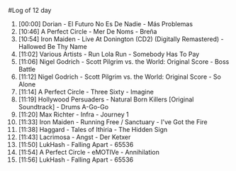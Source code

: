 #Log of 12 day

1. [00:00] Dorian - El Futuro No Es De Nadie - Más Problemas
1. [10:46] A Perfect Circle - Mer De Noms - Breña
1. [10:54] Iron Maiden - Live At Donington (CD2) (Digitally Remastered) - Hallowed Be Thy Name
1. [11:02] Various Artists - Run Lola Run - Somebody Has To Pay
1. [11:06] Nigel Godrich - Scott Pilgrim vs. the World: Original Score - Boss Battle
1. [11:12] Nigel Godrich - Scott Pilgrim vs. the World: Original Score - So Alone
1. [11:14] A Perfect Circle - Three Sixty - Imagine
1. [11:19] Hollywood Persuaders - Natural Born Killers [Original Soundtrack] - Drums A-Go-Go
1. [11:20] Max Richter - Infra - Journey 1
1. [11:33] Iron Maiden - Running Free / Sanctuary - I've Got the Fire
1. [11:38] Haggard - Tales of Ithiria - The Hidden Sign
1. [11:43] Lacrimosa - Angst - Der Ketxer
1. [11:50] LukHash - Falling Apart - 65536
1. [11:54] A Perfect Circle - eMOTIVe - Annihilation
1. [11:56] LukHash - Falling Apart - 65536
